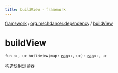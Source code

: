 ```yaml
---
title: buildView - framework
---
```


[framework](../index.html) / [org.mechdancer.dependency](index.html) / [buildView](./build-view.html)

# buildView

`fun <T, U> buildView(map: `[`Map`](https://kotlinlang.org/api/latest/jvm/stdlib/kotlin.collections/-map/index.html)`<T, U>): `[`Map`](https://kotlinlang.org/api/latest/jvm/stdlib/kotlin.collections/-map/index.html)`<T, U>`

构造映射浏览器


